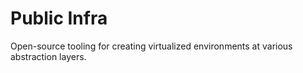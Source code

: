 # Public Infra

Open-source tooling for creating virtualized environments at various abstraction layers.